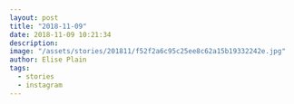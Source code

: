 ```yaml
---
layout: post
title: "2018-11-09"
date: 2018-11-09 10:21:34
description: 
image: "/assets/stories/201811/f52f2a6c95c25ee8c62a15b19332242e.jpg"
author: Elise Plain
tags: 
  - stories
  - instagram
---
```



<p></p>
